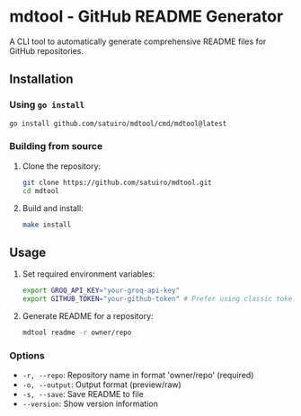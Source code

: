# mdtool - GitHub README Generator

A CLI tool to automatically generate comprehensive README files for GitHub repositories.

## Installation

### Using `go install`

```bash
go install github.com/satuiro/mdtool/cmd/mdtool@latest
```

### Building from source

1. Clone the repository:

   ```bash
   git clone https://github.com/satuiro/mdtool.git
   cd mdtool
   ```

2. Build and install:
   ```bash
   make install
   ```

## Usage

1. Set required environment variables:

   ```bash
   export GROQ_API_KEY="your-groq-api-key"
   export GITHUB_TOKEN="your-github-token" # Prefer using classic token
   ```

2. Generate README for a repository:
   ```bash
   mdtool readme -r owner/repo
   ```

### Options

- `-r, --repo`: Repository name in format 'owner/repo' (required)
- `-o, --output`: Output format (preview/raw)
- `-s, --save`: Save README to file
- `--version`: Show version information
